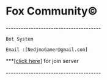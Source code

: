 # Fox Community©

**--------------------------------------**


```Bot System```


`Email :[NedjmoGamer@gmail.com]`


***[[click here]](https://discord.gg/Tw2S6x) for join server 

**--------------------------------------**
